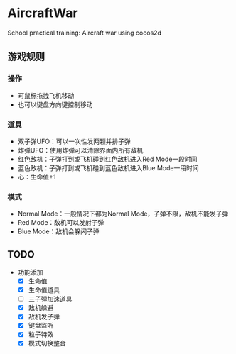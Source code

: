 # AircraftWar
School practical training: Aircraft war using cocos2d

## 游戏规则

### 操作

- 可鼠标拖拽飞机移动
- 也可以键盘方向键控制移动

### 道具

- 双子弹UFO：可以一次性发两颗并排子弹
- 炸弹UFO：使用炸弹可以清除界面内所有敌机
- 红色敌机：子弹打到或飞机碰到红色敌机进入Red Mode一段时间
- 蓝色敌机：子弹打到或飞机碰到蓝色敌机进入Blue Mode一段时间
- 心：生命值+1

### 模式

- Normal Mode：一般情况下都为Normal Mode，子弹不限，敌机不能发子弹
- Red Mode：敌机可以发射子弹
- Blue Mode：敌机会躲闪子弹

## TODO

- 功能添加
  - [x] 生命值
  - [x] 生命值道具
  - [ ] 三子弹加速道具
  - [x] 敌机躲避
  - [x] 敌机发子弹
  - [x] 键盘监听
  - [x] 粒子特效
  - [x] 模式切换整合